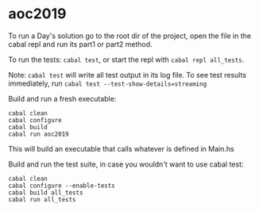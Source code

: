 # aoc2019

To run a Day's solution go to the root dir of the project, open the file in the cabal repl and run its part1 or part2 method.

To run the tests: `cabal test`, or start the repl with `cabal repl all_tests`. 

Note: `cabal test` will write all test output in its log file.
To see test results immediately, run `cabal test --test-show-details=streaming` 

Build and run a fresh executable:
```
cabal clean
cabal configure
cabal build
cabal run aoc2019
```
This will build an executable that calls whatever is defined in Main.hs


Build and run the test suite, in case you wouldn't want to use cabal test:
```
cabal clean
cabal configure --enable-tests
cabal build all_tests
cabal run all_tests
```


